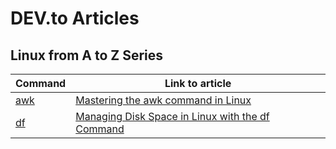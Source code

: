# DEV.to Articles

## Linux from A to Z Series

| Command                   | Link to article                                                                                                                 |
| ------------------------- | ------------------------------------------------------------------------------------------------------------------------------- |
| [awk](./blogs/awk/awk.md) | [Mastering the awk command in Linux](https://dev.to/k1lgor/mastering-the-awk-command-in-linux-5d34)                             |
| [df](./blogs/df/df.md)    | [Managing Disk Space in Linux with the df Command](https://dev.to/k1lgor/managing-disk-space-in-linux-with-the-df-command-3lh8) |
